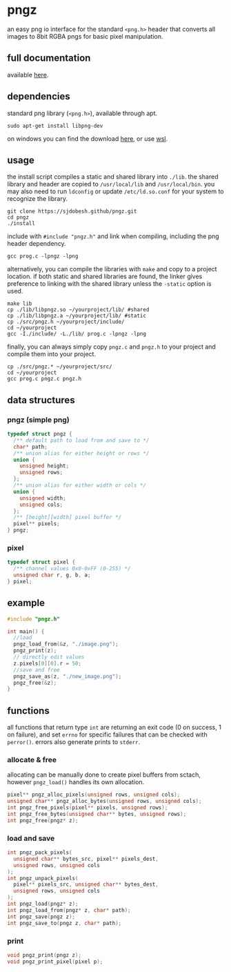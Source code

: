 # pngz

an easy png io interface for the standard `<png.h>` header that converts all images to 8bit RGBA pngs for basic pixel manipulation.

## full documentation
available [here](https://sjdobesh.github.io/pngz/index.html).


## dependencies
standard png library (`<png.h>`), available through apt. 
```
sudo apt-get install libpng-dev
```
on windows you can find the download [here](https://gnuwin32.sourceforge.net/packages/libpng.htm), or use [wsl](https://learn.microsoft.com/en-us/windows/wsl/install).

## usage
the install script compiles a static and shared library into `./lib`. the shared library and header are copied to `/usr/local/lib` and `/usr/local/bin`.
you may also need to run `ldconfig` or update `/etc/ld.so.conf` for your system to recognize the library.

```
git clone https://sjdobesh.github/pngz.git
cd pngz
./install
```

include with `#include "pngz.h"` and link when compiling, including the png header dependency.

```
gcc prog.c -lpngz -lpng
```

alternatively, you can compile the libraries with `make` and copy to a project location.
if both static and shared libraries are found, the linker gives preference to linking with the shared library unless the `-static` option is used.
```
make lib
cp ./lib/libpngz.so ~/yourproject/lib/ #shared
cp ./lib/libpngz.a ~/yourproject/lib/ #static
cp ./src/pngz.h ~/yourproject/include/
cd ~/yourproject
gcc -I./include/ -L./lib/ prog.c -lpngz -lpng
```

finally, you can always simply copy `pngz.c` and `pngz.h` to your project and compile them into your project.
```
cp ./src/pngz.* ~/yourproject/src/
cd ~/yourproject
gcc prog.c pngz.c pngz.h
```

## data structures

### pngz (simple png)
```c
typedef struct pngz {
  /** default path to load from and save to */
  char* path;
  /** union alias for either height or rows */
  union { 
    unsigned height;
    unsigned rows;
  };
  /** union alias for either width or cols */
  union {
    unsigned width;
    unsigned cols;
  };
  /** [height][width] pixel buffer */
  pixel** pixels;
} pngz;
```

### pixel
```c
typedef struct pixel {
  /** channel values 0x0-0xFF (0-255) */
  unsigned char r, g, b, a;
} pixel;
```

## example
```c
#include "pngz.h"

int main() {
  //load
  pngz_load_from(&z, "./image.png");
  pngz_print(z);
  // directly edit values
  z.pixels[0][0].r = 50;
  //save and free
  pngz_save_as(z, "./new_image.png");
  pngz_free(&z);
}
```

## functions
all functions that return type `int` are returning an exit code (0 on success, 1 on failure), and set `errno` for specific failures that can be checked with `perror()`. errors also generate prints to `stderr`.

### allocate & free
allocating can be manually done to create pixel buffers from sctach, however `pngz_load()` handles its own allocation.
```c
pixel** pngz_alloc_pixels(unsigned rows, unsigned cols);
unsigned char** pngz_alloc_bytes(unsigned rows, unsigned cols);
int pngz_free_pixels(pixel** pixels, unsigned rows);
int pngz_free_bytes(unsigned char** bytes, unsigned rows);
int pngz_free(pngz* z);
```

### load and save

```c
int pngz_pack_pixels(
  unsigned char** bytes_src, pixel** pixels_dest,
  unsigned rows, unsigned cols
);
int pngz_unpack_pixels(
  pixel** pixels_src, unsigned char** bytes_dest,
  unsigned rows, unsigned cols
);
int pngz_load(pngz* z);
int pngz_load_from(pngz* z, char* path);
int pngz_save(pngz z);
int pngz_save_to(pngz z, char* path);
```
### print
```c
void pngz_print(pngz z);
void pngz_print_pixel(pixel p);
```
